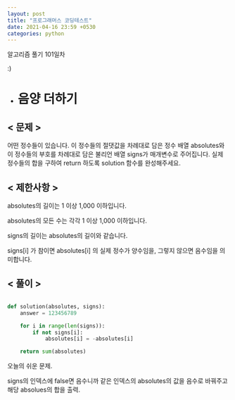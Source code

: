 ```yaml
---
layout: post
title: "프로그래머스 코딩테스트"
date: 2021-04-16 23:59 +0530
categories: python
---
```


알고리즘 풀기 101일차

:)

- # 음양 더하기

## < 문제 >

어떤 정수들이 있습니다. 이 정수들의 절댓값을 차례대로 담은 정수 배열 absolutes와 이 정수들의 부호를 차례대로 담은 불리언 배열 signs가 매개변수로 주어집니다. 실제 정수들의 합을 구하여 return 하도록 solution 함수를 완성해주세요.

## < 제한사항 >

absolutes의 길이는 1 이상 1,000 이하입니다.

absolutes의 모든 수는 각각 1 이상 1,000 이하입니다.

signs의 길이는 absolutes의 길이와 같습니다.

signs[i] 가 참이면 absolutes[i] 의 실제 정수가 양수임을, 그렇지 않으면 음수임을 의미합니다.

## < 풀이 >

```python

def solution(absolutes, signs):
    answer = 123456789

    for i in range(len(signs)):
        if not signs[i]:
            absolutes[i] = -absolutes[i]

    return sum(absolutes)

```

오늘의 쉬운 문제.

signs의 인덱스에 false면 음수니까 같은 인덱스의 absolutes의 값을 음수로 바꿔주고 해당 absolues의 합을 출력.
